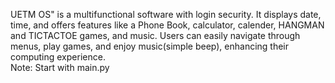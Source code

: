 UETM OS" is a multifunctional software with login security. It displays date, time, and offers features like a Phone Book, calculator, calender, HANGMAN and TICTACTOE games, and music. Users can easily navigate through menus, play games, and enjoy music(simple beep), enhancing their computing experience.
<br>
Note: Start with main.py
